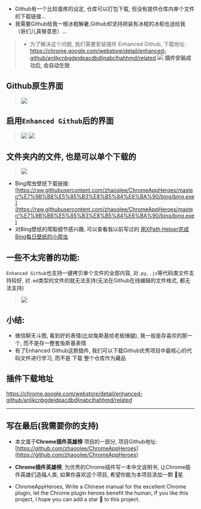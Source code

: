 - Github有一个比较蛋疼的设定, 仓库可以打包下载, 但没有提供仓库内单个文件的下载链接...
- 我需要Github给我一根冰棍解暑,Github却坚持把装有冰棍的冰柜也送给我（哥们儿真够意思）...

> - 为了解决这个问题, 我们需要安装插件 Enhanced Github, 下载地址: https://chrome.google.com/webstore/detail/enhanced-github/anlikcnbgdeidpacdbdljnabclhahhmd/related
> ![](https://upload-images.jianshu.io/upload_images/3203841-c1d085c0c5c09716.png?imageMogr2/auto-orient/strip%7CimageView2/2/w/1240)
> **插件安装成功后, 会自动生效**

## Github原生界面
> ![](https://upload-images.jianshu.io/upload_images/3203841-de6601db946136b7.png?imageMogr2/auto-orient/strip%7CimageView2/2/w/1240)

## 启用`Enhanced Github`后的界面
> ![](https://upload-images.jianshu.io/upload_images/3203841-acdeb710c40ad901.png?imageMogr2/auto-orient/strip%7CimageView2/2/w/1240)
> ![](https://upload-images.jianshu.io/upload_images/3203841-6dcd962a403b2937.png?imageMogr2/auto-orient/strip%7CimageView2/2/w/1240)

## 文件夹内的文件, 也是可以单个下载的
> ![](https://upload-images.jianshu.io/upload_images/3203841-9c4fcb8f45f42239.png?imageMogr2/auto-orient/strip%7CimageView2/2/w/1240)
-  Bing爬虫壁纸下载链接: [https://raw.githubusercontent.com/zhaoolee/ChromeAppHeroes/master/%E7%9B%B8%E5%85%B3%E8%B5%84%E6%BA%90/bing/bing.exe](https://raw.githubusercontent.com/zhaoolee/ChromeAppHeroes/master/%E7%9B%B8%E5%85%B3%E8%B5%84%E6%BA%90/bing/bing.exe) 
- 对Bing壁纸的爬取细节感兴趣, 可以查看我以前写过的 [用XPath Helper完成Bing每日壁纸的小爬虫](https://www.jianshu.com/p/de56618b47d8)

## 一些不太完善的功能:
`Enhanced Github`也支持一键拷贝单个文件的全部内容, 对`.py`, `.js`等代码类文件支持较好, 对`.md`类型的文件的就无法支持(无法在Github在线编辑的文件格式, 都无法支持)
> ![](https://upload-images.jianshu.io/upload_images/3203841-0bdd584b5b93bd62.gif?imageMogr2/auto-orient/strip)

## 小结:
- 微信聊天斗图, 看到好的表情(比如兔斯基给老板捶腿), 我一般是存喜欢的那一个, 而不是存一整套兔斯基表情
- 有了Enhanced Github这款插件, 我们可以下载Github优秀项目中最核心的代码文件进行学习, 而不是 下载 整个仓库作为藏品



## 插件下载地址

https://chrome.google.com/webstore/detail/enhanced-github/anlikcnbgdeidpacdbdljnabclhahhmd/related

---

## 写在最后(我需要你的支持)
- 本文属于**Chrome插件英雄榜** 项目的一部分, 项目Github地址: [https://github.com/zhaoolee/ChromeAppHeroes](https://github.com/zhaoolee/ChromeAppHeroes)

- **Chrome插件英雄榜**, 为优秀的Chrome插件写一本中文说明书, 让Chrome插件英雄们造福人类, 如果你喜欢这个项目, 希望你能为本项目添加一颗 🌟星.

- ChromeAppHeroes, Write a Chinese manual for the excellent Chrome plugin, let the Chrome plugin heroes benefit the human, If you like this project, I hope you can add a star 🌟 to this project.




